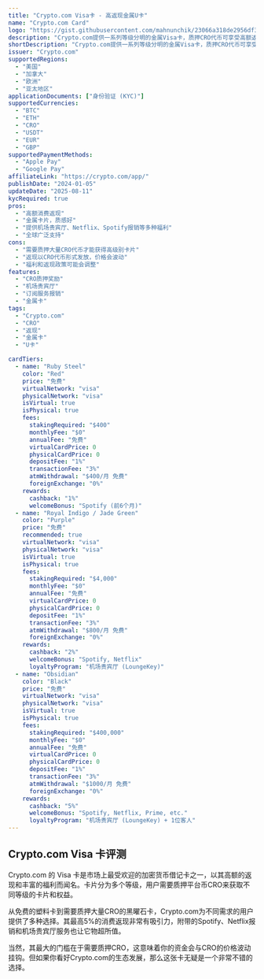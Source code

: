 ```yaml
---
title: "Crypto.com Visa卡 - 高返现金属U卡"
name: "Crypto.com Card"
logo: "https://gist.githubusercontent.com/mahnunchik/23066a318de2956df3c769c87e4e6cbd/raw/e0f246d0e26ce770f3c3adca748a5a454907f8bb/crypto-com-coin-cro-logo.svg"
description: "Crypto.com提供一系列等级分明的金属Visa卡，质押CRO代币可享受高额返现和多种福利。"
shortDescription: "Crypto.com提供一系列等级分明的金属Visa卡，质押CRO代币可享受高额返现和多种福利。"
issuer: "Crypto.com"
supportedRegions:
  - "美国"
  - "加拿大"
  - "欧洲"
  - "亚太地区"
applicationDocuments: ["身份验证 (KYC)"]
supportedCurrencies:
  - "BTC"
  - "ETH"
  - "CRO"
  - "USDT"
  - "EUR"
  - "GBP"
supportedPaymentMethods:
  - "Apple Pay"
  - "Google Pay"
affiliateLink: "https://crypto.com/app/"
publishDate: "2024-01-05"
updateDate: "2025-08-11"
kycRequired: true
pros:
  - "高额消费返现"
  - "金属卡片，质感好"
  - "提供机场贵宾厅、Netflix、Spotify报销等多种福利"
  - "全球广泛支持"
cons:
  - "需要质押大量CRO代币才能获得高级别卡片"
  - "返现以CRO代币形式发放，价格会波动"
  - "福利和返现政策可能会调整"
features:
  - "CRO质押奖励"
  - "机场贵宾厅"
  - "订阅服务报销"
  - "金属卡"
tags:
  - "Crypto.com"
  - "CRO"
  - "返现"
  - "金属卡"
  - "U卡"

cardTiers:
  - name: "Ruby Steel"
    color: "Red"
    price: "免费"
    virtualNetwork: "visa"
    physicalNetwork: "visa"
    isVirtual: true
    isPhysical: true
    fees:
      stakingRequired: "$400"
      monthlyFee: "$0"
      annualFee: "免费"
      virtualCardPrice: 0
      physicalCardPrice: 0
      depositFee: "1%"
      transactionFee: "3%"
      atmWithdrawal: "$400/月 免费"
      foreignExchange: "0%"
    rewards:
      cashback: "1%"
      welcomeBonus: "Spotify (前6个月)"
  - name: "Royal Indigo / Jade Green"
    color: "Purple"
    price: "免费"
    recommended: true
    virtualNetwork: "visa"
    physicalNetwork: "visa"
    isVirtual: true
    isPhysical: true
    fees:
      stakingRequired: "$4,000"
      monthlyFee: "$0"
      annualFee: "免费"
      virtualCardPrice: 0
      physicalCardPrice: 0
      depositFee: "1%"
      transactionFee: "3%"
      atmWithdrawal: "$800/月 免费"
      foreignExchange: "0%"
    rewards:
      cashback: "2%"
      welcomeBonus: "Spotify, Netflix"
      loyaltyProgram: "机场贵宾厅 (LoungeKey)"
  - name: "Obsidian"
    color: "Black"
    price: "免费"
    virtualNetwork: "visa"
    physicalNetwork: "visa"
    isVirtual: true
    isPhysical: true
    fees:
      stakingRequired: "$400,000"
      monthlyFee: "$0"
      annualFee: "免费"
      virtualCardPrice: 0
      physicalCardPrice: 0
      depositFee: "1%"
      transactionFee: "3%"
      atmWithdrawal: "$1000/月 免费"
      foreignExchange: "0%"
    rewards:
      cashback: "5%"
      welcomeBonus: "Spotify, Netflix, Prime, etc."
      loyaltyProgram: "机场贵宾厅 (LoungeKey) + 1位客人"
---
```


## Crypto.com Visa 卡评测

Crypto.com 的 Visa 卡是市场上最受欢迎的加密货币借记卡之一，以其高额的返现和丰富的福利而闻名。卡片分为多个等级，用户需要质押平台币CRO来获取不同等级的卡片和权益。

从免费的塑料卡到需要质押大量CRO的黑曜石卡，Crypto.com为不同需求的用户提供了多种选择。其最高5%的消费返现非常有吸引力，附带的Spotify、Netflix报销和机场贵宾厅服务也让它物超所值。

当然，其最大的门槛在于需要质押CRO，这意味着你的资金会与CRO的价格波动挂钩。但如果你看好Crypto.com的生态发展，那么这张卡无疑是一个非常不错的选择。

